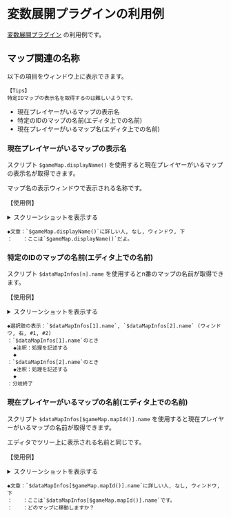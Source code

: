 # 変数展開プラグインの利用例

[変数展開プラグイン](../GMN_VariableExpansion.md) の利用例です。

## マップ関連の名称

以下の項目をウィンドウ上に表示できます。

    【Tips】
    特定IDマップの表示名を取得するのは難しいようです。

- 現在プレイヤーがいるマップの表示名
- 特定のIDのマップの名前(エディタ上での名前)
- 現在プレイヤーがいるマップ名(エディタ上での名前)

### 現在プレイヤーがいるマップの表示名

スクリプト `$gameMap.displayName()` を使用すると現在プレイヤーがいるマップの表示名が取得できます。

マップ名の表示ウィンドウで表示される名称です。

【使用例】
<details>
<summary>スクリーンショットを表示する</summary>
    <img src=./pre_1.png>
    <img src=./1.png>
</details>

```
◆文章：`$gameMap.displayName()`に詳しい人, なし, ウィンドウ, 下
：　　：ここは`$gameMap.displayName()`だよ。
```

### 特定のIDのマップの名前(エディタ上での名前)

スクリプト `$dataMapInfos[n].name` を使用するとn番のマップの名前が取得できます。

【使用例】
<details>
<summary>スクリーンショットを表示する</summary>
    <img src=./pre_1.png>
    <img src=./pre_2.png>
    <img src=./2_3.png>
</details>

```
◆選択肢の表示：`$dataMapInfos[1].name`, `$dataMapInfos[2].name` (ウィンドウ, 右, #1, #2)
：`$dataMapInfos[1].name`のとき
  ◆注釈：処理を記述する
  ◆
：`$dataMapInfos[2].name`のとき
  ◆注釈：処理を記述する
  ◆
：分岐終了
```

### 現在プレイヤーがいるマップの名前(エディタ上での名前)

スクリプト `$dataMapInfos[$gameMap.mapId()].name` を使用すると現在プレイヤーがいるマップの名前が取得できます。

エディタでツリー上に表示される名前と同じです。

【使用例】
<details>
    <summary>スクリーンショットを表示する</summary>
    <img src=./pre_1.png>
    <img src=./pre_2.png>
    <img src=./2_3.png>
</details>

```
◆文章：`$dataMapInfos[$gameMap.mapId()].name`に詳しい人, なし, ウィンドウ, 下
：　　：ここは`$dataMapInfos[$gameMap.mapId()].name`です。
：　　：どのマップに移動しますか？
```